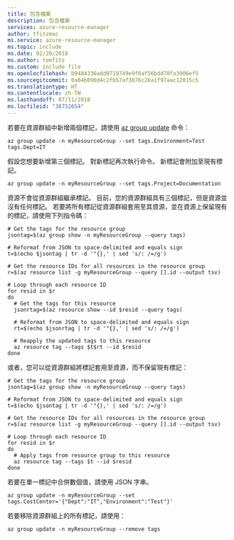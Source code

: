 ```yaml
---
title: 包含檔案
description: 包含檔案
services: azure-resource-manager
author: tfitzmac
ms.service: azure-resource-manager
ms.topic: include
ms.date: 02/20/2018
ms.author: tomfitz
ms.custom: include file
ms.openlocfilehash: b9484336add0719749e9f0af56bdd70fa3906ef5
ms.sourcegitcommit: 0a84b090d4c2fb57af3876c26a1f97aac12015c5
ms.translationtype: HT
ms.contentlocale: zh-TW
ms.lasthandoff: 07/11/2018
ms.locfileid: "38752654"
---
```

若要在資源群組中新增兩個標記，請使用 [az group update](/cli/azure/group#az_group_update) 命令：

```azurecli-interactive
az group update -n myResourceGroup --set tags.Environment=Test tags.Dept=IT
```

假設您想要新增第三個標記。 對新標記再次執行命令。 新標記會附加至現有標記。

```azurecli-interactive
az group update -n myResourceGroup --set tags.Project=Documentation
```

資源不會從資源群組繼承標記。 目前，您的資源群組具有三個標記，但是資源並沒有任何標記。 若要將所有標記從資源群組套用至其資源，並在資源上保留現有的標記，請使用下列指令碼：

```azurecli-interactive
# Get the tags for the resource group
jsontag=$(az group show -n myResourceGroup --query tags)

# Reformat from JSON to space-delimited and equals sign
t=$(echo $jsontag | tr -d '"{},' | sed 's/: /=/g')

# Get the resource IDs for all resources in the resource group
r=$(az resource list -g myResourceGroup --query [].id --output tsv)

# Loop through each resource ID
for resid in $r
do
  # Get the tags for this resource
  jsonrtag=$(az resource show --id $resid --query tags)
  
  # Reformat from JSON to space-delimited and equals sign
  rt=$(echo $jsonrtag | tr -d '"{},' | sed 's/: /=/g')
  
  # Reapply the updated tags to this resource
  az resource tag --tags $t$rt --id $resid
done
```

或者，您可以從資源群組將標記套用至資源，而不保留現有標記：

```azurecli-interactive
# Get the tags for the resource group
jsontag=$(az group show -n myResourceGroup --query tags)

# Reformat from JSON to space-delimited and equals sign
t=$(echo $jsontag | tr -d '"{},' | sed 's/: /=/g')

# Get the resource IDs for all resources in the resource group
r=$(az resource list -g myResourceGroup --query [].id --output tsv)

# Loop through each resource ID
for resid in $r
do
  # Apply tags from resource group to this resource
  az resource tag --tags $t --id $resid
done
```

若要在單一標記中合併數個值，請使用 JSON 字串。

```azurecli-interactive
az group update -n myResourceGroup --set tags.CostCenter='{"Dept":"IT","Environment":"Test"}'
```

若要移除資源群組上的所有標記，請使用：

```azurecli-interactive
az group update -n myResourceGroup --remove tags
```
